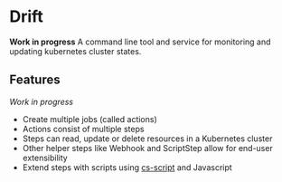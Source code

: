 # Drift

**Work in progress** A command line tool and service for monitoring and updating kubernetes cluster states.

## Features

*Work in progress*

* Create multiple jobs (called actions)
* Actions consist of multiple steps
* Steps can read, update or delete resources in a Kubernetes cluster
* Other helper steps like Webhook and ScriptStep allow for end-user extensibility
* Extend steps with scripts using [cs-script](https://github.com/oleg-shilo/cs-script) and Javascript
